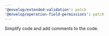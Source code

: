 ```yaml
---
'@envelop/extended-validation': patch
'@envelop/operation-field-permissions': patch
---
```


Simplify code and add comments to the code.

